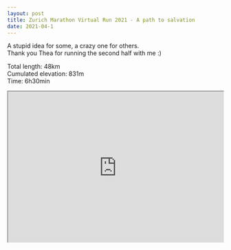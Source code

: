 ```yaml
---
layout: post
title: Zurich Marathon Virtual Run 2021 - A path to salvation
date: 2021-04-1
---
```



A stupid idea for some, a crazy one for others.<br />
Thank you Thea for running the second half with me :)

Total length: 48km <br />
Cumulated elevation: 831m <br />
Time: 6h30min <br />

<div class="map-responsive">
<iframe src="https://www.google.com/maps/d/embed?mid=1PnUUjPr-AfY5bNqy5iI3z-7_RNkbR4FY" width="640" height="480"></iframe>
</div>
<style>
.map-responsive{
overflow:hidden;
padding-bottom:70%;
position:relative;
height:0;
}
.map-responsive iframe{
left:0;
top:0;
height:100%;
width:100%;
position:absolute;
}
</style>

